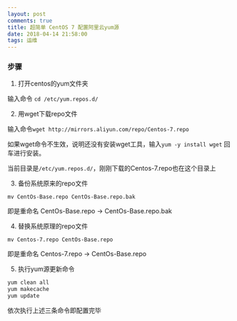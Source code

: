 ```yaml
---
layout: post
comments: true
title: 超简单 CentOS 7 配置阿里云yum源
date: 2018-04-14 21:58:00 
tags: 运维
---
```



### 步骤
1. 打开centos的yum文件夹

输入命令
`cd /etc/yum.repos.d/`

2. 用wget下载repo文件

输入命令`wget http://mirrors.aliyun.com/repo/Centos-7.repo`

如果wget命令不生效，说明还没有安装wget工具，输入`yum -y install wget` 回车进行安装。

当前目录是`/etc/yum.repos.d/`，刚刚下载的Centos-7.repo也在这个目录上

3. 备份系统原来的repo文件

`mv CentOs-Base.repo CentOs-Base.repo.bak`

即是重命名 CentOs-Base.repo -&gt; CentOs-Base.repo.bak

4. 替换系统原理的repo文件

`mv Centos-7.repo CentOs-Base.repo`

即是重命名 Centos-7.repo -&gt; CentOs-Base.repo

5. 执行yum源更新命令

```bash
yum clean all
yum makecache
yum update
```
依次执行上述三条命令即配置完毕